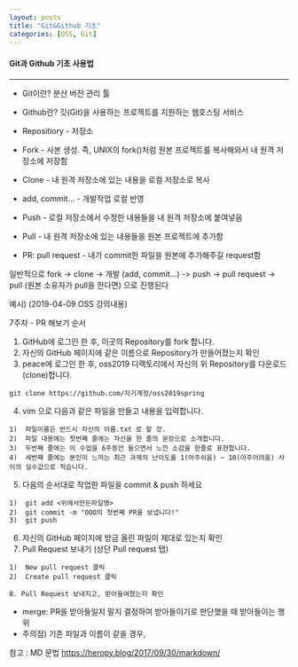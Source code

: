 ```yaml
---
layout: posts
title: "Git&Github 기초"
categories: [OSS, Git]
---
```


#### Git과 Github 기초 사용법
---



- Git이란? 분산 버전 관리 툴

- Github란?  깃(Git)을 사용하는 프로젝트를 지원하는 웹호스팅 서비스

- Repositiory - 저장소

- Fork - 사본 생성. 즉, UNIX의 fork()처럼 원본 프로젝트를 복사해와서 내 원격 저장소에 저장함

- Clone - 내 원격 저장소에 있는 내용을 로컬 저장소로 복사

- add, commit... - 개발작업 로컬 반영

- Push - 로컬 저장소에서 수정한 내용들을 내 원격 저장소에 붙여넣음

- Pull - 내 원격 저장소에 있는 내용들을 원본 프로젝트에 추가함

- PR: pull request - 내가 commit한 파일을 원본에 추가해주길 request함



일반적으로 fork -> clone -> 개발 (add, commit...) -> push -> pull request -> pull (원본 소유자가 pull을 한다면) 으로 진행된다

예시) (2019-04-09 OSS 강의내용)

7주차 - PR 해보기 순서
1. GitHub에 로그인 한 후, 이곳의 Repository를 fork 합니다.
2. 자신의 GitHub 페이지에 같은 이름으로 Repository가 만들어졌는지 확인
3. peace에 로그인 한 후, oss2019 디랙토리에서 자신의 위 Repository를 다운로드(clone)합니다.
```
git clone https://github.com/자기계정/oss2019spring
```
4. vim 으로 다음과 같은 파일을 만들고 내용을 입력합니다.
```
1)  파일이름은 반드시 자신의 이름.txt 로 할 것.  
2)  파일 내용에는 첫번째 줄에는 자신을 한 줄의 문장으로 소개합니다.  
3)  두번째 줄에는 이 수업을 6주동안 들으면서 느낀 소감을 한줄로 표현합니다.  
4)  세번째 줄에는 본인이 느끼는 최근 과제의 난이도를 1(아주쉬움) ~ 10(아주어려움) 사이의 실수값으로 적습니다.  
```
5. 다음의 순서대로 작업한 파일을 commit & push 하세요
```
1)  git add <위에서만든파일명>
2)  git commit -m "OOO의 첫번째 PR을 보냅니다!"  
3)  git push    
```
6. 자신의 GitHub 페이지에 방금 올린 파일이 제대로 있는지 확인
7. Pull Request 보내기 (상단 Pull request 탭)
```
1)  New pull request 클릭  
2)  Create pull request 클릭

8. Pull Request 보내지고, 받아들여졌는지 확인
```



- merge: PR을 받아들일지 말지 결정하여 받아들이기로 판단했을 때 받아들이는 행위
 - 주의점) 기존 파일과 이름이 같을 경우, 
 
 
참고 : MD 문법 https://heropy.blog/2017/09/30/markdown/
